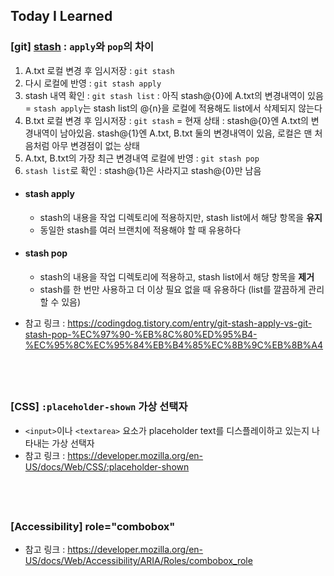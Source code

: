 ## Today I Learned

### [git] [stash](../2404/240408.md#git-stash) : `apply`와 `pop`의 차이

1. A.txt 로컬 변경 후 임시저장 : `git stash`
2. 다시 로컬에 반영 : `git stash apply`
3. stash 내역 확인 : `git stash list` : 아직 stash@{0}에 A.txt의 변경내역이 있음
   = `stash apply`는 stash list의 @{n}을 로컬에 적용해도 list에서 삭제되지 않는다
4. B.txt 로컬 변경 후 임시저장 : `git stash`
   = 현재 상태 : stash@{0}엔 A.txt의 변경내역이 남아있음. stash@{1}엔 A.txt, B.txt 둘의 변경내역이 있음, 로컬은 맨 처음처럼 아무 변경점이 없는 상태
5. A.txt, B.txt의 가장 최근 변경내역 로컬에 반영 : `git stash pop`
6. `stash list`로 확인 : stash@{1}은 사라지고 stash@{0}만 남음

- #### stash apply

  - stash의 내용을 작업 디렉토리에 적용하지만, stash list에서 해당 항목을 **유지**
  - 동일한 stash를 여러 브랜치에 적용해야 할 때 유용하다

- #### stash pop

  - stash의 내용을 작업 디렉토리에 적용하고, stash list에서 해당 항목을 **제거**
  - stash를 한 번만 사용하고 더 이상 필요 없을 때 유용하다 (list를 깔끔하게 관리할 수 있음)

- 참고 링크 : https://codingdog.tistory.com/entry/git-stash-apply-vs-git-stash-pop-%EC%97%90-%EB%8C%80%ED%95%B4-%EC%95%8C%EC%95%84%EB%B4%85%EC%8B%9C%EB%8B%A4

## <br />

### [CSS] `:placeholder-shown` 가상 선택자

- `<input>`이나 `<textarea>` 요소가 placeholder text를 디스플레이하고 있는지 나타내는 가상 선택자
- 참고 링크 : https://developer.mozilla.org/en-US/docs/Web/CSS/:placeholder-shown

## <br />

### [Accessibility] role="combobox"

- 참고 링크 : https://developer.mozilla.org/en-US/docs/Web/Accessibility/ARIA/Roles/combobox_role
